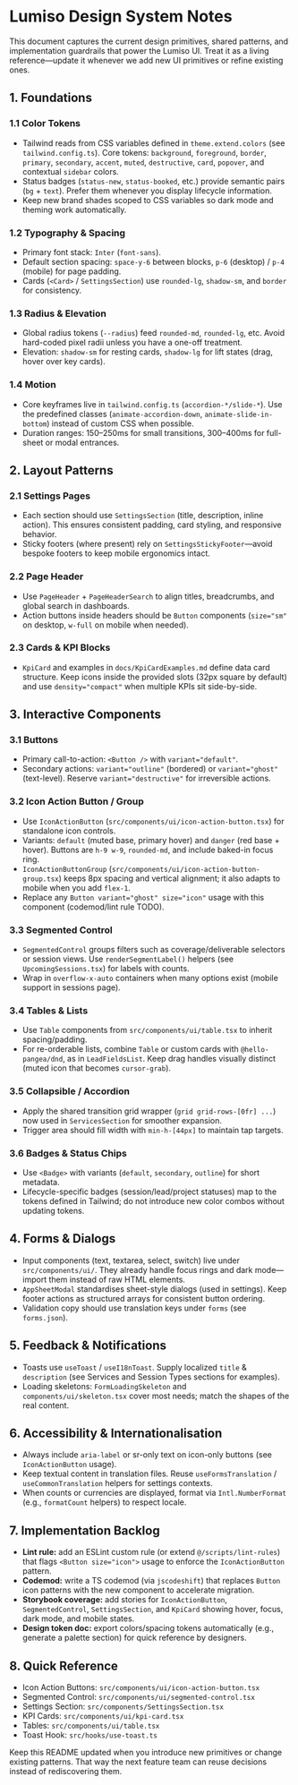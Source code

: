 # Lumiso Design System Notes

This document captures the current design primitives, shared patterns, and implementation guardrails that power the Lumiso UI. Treat it as a living reference—update it whenever we add new UI primitives or refine existing ones.

## 1. Foundations

### 1.1 Color Tokens
- Tailwind reads from CSS variables defined in `theme.extend.colors` (see `tailwind.config.ts`). Core tokens: `background`, `foreground`, `border`, `primary`, `secondary`, `accent`, `muted`, `destructive`, `card`, `popover`, and contextual `sidebar` colors.
- Status badges (`status-new`, `status-booked`, etc.) provide semantic pairs (`bg` + `text`). Prefer them whenever you display lifecycle information.
- Keep new brand shades scoped to CSS variables so dark mode and theming work automatically.

### 1.2 Typography & Spacing
- Primary font stack: `Inter` (`font-sans`).
- Default section spacing: `space-y-6` between blocks, `p-6` (desktop) / `p-4` (mobile) for page padding.
- Cards (`<Card>` / `SettingsSection`) use `rounded-lg`, `shadow-sm`, and `border` for consistency.

### 1.3 Radius & Elevation
- Global radius tokens (`--radius`) feed `rounded-md`, `rounded-lg`, etc. Avoid hard-coded pixel radii unless you have a one-off treatment.
- Elevation: `shadow-sm` for resting cards, `shadow-lg` for lift states (drag, hover over key cards).

### 1.4 Motion
- Core keyframes live in `tailwind.config.ts` (`accordion-*/slide-*`). Use the predefined classes (`animate-accordion-down`, `animate-slide-in-bottom`) instead of custom CSS when possible.
- Duration ranges: 150–250ms for small transitions, 300–400ms for full-sheet or modal entrances.

## 2. Layout Patterns

### 2.1 Settings Pages
- Each section should use `SettingsSection` (title, description, inline action). This ensures consistent padding, card styling, and responsive behavior.
- Sticky footers (where present) rely on `SettingsStickyFooter`—avoid bespoke footers to keep mobile ergonomics intact.

### 2.2 Page Header
- Use `PageHeader` + `PageHeaderSearch` to align titles, breadcrumbs, and global search in dashboards.
- Action buttons inside headers should be `Button` components (`size="sm"` on desktop, `w-full` on mobile when needed).

### 2.3 Cards & KPI Blocks
- `KpiCard` and examples in `docs/KpiCardExamples.md` define data card structure. Keep icons inside the provided slots (32px square by default) and use `density="compact"` when multiple KPIs sit side-by-side.

## 3. Interactive Components

### 3.1 Buttons
- Primary call-to-action: `<Button />` with `variant="default"`.
- Secondary actions: `variant="outline"` (bordered) or `variant="ghost"` (text-level). Reserve `variant="destructive"` for irreversible actions.

### 3.2 Icon Action Button / Group
- Use `IconActionButton` (`src/components/ui/icon-action-button.tsx`) for standalone icon controls.
- Variants: `default` (muted base, primary hover) and `danger` (red base + hover). Buttons are `h-9 w-9`, `rounded-md`, and include baked-in focus ring.
- `IconActionButtonGroup` (`src/components/ui/icon-action-button-group.tsx`) keeps 8px spacing and vertical alignment; it also adapts to mobile when you add `flex-1`.
- Replace any `Button variant="ghost" size="icon"` usage with this component (codemod/lint rule TODO).

### 3.3 Segmented Control
- `SegmentedControl` groups filters such as coverage/deliverable selectors or session views. Use `renderSegmentLabel()` helpers (see `UpcomingSessions.tsx`) for labels with counts.
- Wrap in `overflow-x-auto` containers when many options exist (mobile support in sessions page).

### 3.4 Tables & Lists
- Use `Table` components from `src/components/ui/table.tsx` to inherit spacing/padding.
- For re-orderable lists, combine `Table` or custom cards with `@hello-pangea/dnd`, as in `LeadFieldsList`. Keep drag handles visually distinct (muted icon that becomes `cursor-grab`).

### 3.5 Collapsible / Accordion
- Apply the shared transition grid wrapper (`grid grid-rows-[0fr] ...`) now used in `ServicesSection` for smoother expansion.
- Trigger area should fill width with `min-h-[44px]` to maintain tap targets.

### 3.6 Badges & Status Chips
- Use `<Badge>` with variants (`default`, `secondary`, `outline`) for short metadata.
- Lifecycle-specific badges (session/lead/project statuses) map to the tokens defined in Tailwind; do not introduce new color combos without updating tokens.

## 4. Forms & Dialogs
- Input components (text, textarea, select, switch) live under `src/components/ui/`. They already handle focus rings and dark mode—import them instead of raw HTML elements.
- `AppSheetModal` standardises sheet-style dialogs (used in settings). Keep footer actions as structured arrays for consistent button ordering.
- Validation copy should use translation keys under `forms` (see `forms.json`).

## 5. Feedback & Notifications
- Toasts use `useToast` / `useI18nToast`. Supply localized `title` & `description` (see Services and Session Types sections for examples).
- Loading skeletons: `FormLoadingSkeleton` and `components/ui/skeleton.tsx` cover most needs; match the shapes of the real content.

## 6. Accessibility & Internationalisation
- Always include `aria-label` or sr-only text on icon-only buttons (see `IconActionButton` usage).
- Keep textual content in translation files. Reuse `useFormsTranslation` / `useCommonTranslation` helpers for settings contexts.
- When counts or currencies are displayed, format via `Intl.NumberFormat` (e.g., `formatCount` helpers) to respect locale.

## 7. Implementation Backlog
- **Lint rule:** add an ESLint custom rule (or extend `@/scripts/lint-rules`) that flags `<Button size="icon">` usage to enforce the `IconActionButton` pattern.
- **Codemod:** write a TS codemod (via `jscodeshift`) that replaces `Button` icon patterns with the new component to accelerate migration.
- **Storybook coverage:** add stories for `IconActionButton`, `SegmentedControl`, `SettingsSection`, and `KpiCard` showing hover, focus, dark mode, and mobile states.
- **Design token doc:** export colors/spacing tokens automatically (e.g., generate a palette section) for quick reference by designers.

## 8. Quick Reference
- Icon Action Buttons: `src/components/ui/icon-action-button.tsx`
- Segmented Control: `src/components/ui/segmented-control.tsx`
- Settings Section: `src/components/SettingsSection.tsx`
- KPI Cards: `src/components/ui/kpi-card.tsx`
- Tables: `src/components/ui/table.tsx`
- Toast Hook: `src/hooks/use-toast.ts`

Keep this README updated when you introduce new primitives or change existing patterns. That way the next feature team can reuse decisions instead of rediscovering them.
